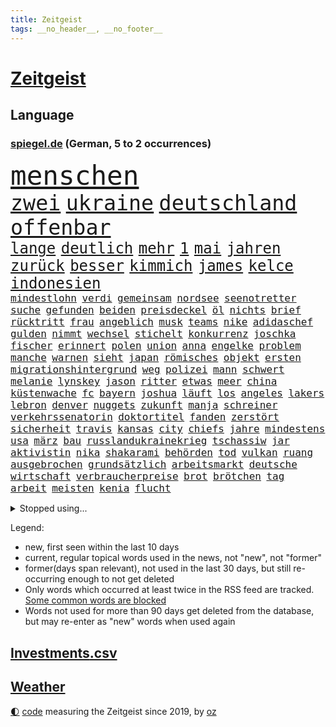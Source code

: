 ```yaml
---
title: Zeitgeist
tags: __no_header__, __no_footer__
---
```


# [Zeitgeist](https://oliz.io/zeitgeist/)

## Language

<h3><a href="https://www.spiegel.de" target="_blank">spiegel.de</a> (German, 5 to 2 occurrences)</h3>
<p style="font-family:monospace">
<span style="font-size:32pt"><a href="news_links.html#menschen" class="current">menschen</a></span>
<br>
<span style="font-size:25pt"><a href="news_links.html#zwei" class="current">zwei</a></span>
<span style="font-size:25pt"><a href="news_links.html#ukraine" class="current">ukraine</a></span>
<span style="font-size:25pt"><a href="news_links.html#deutschland" class="current">deutschland</a></span>
<span style="font-size:25pt"><a href="news_links.html#offenbar" class="current">offenbar</a></span>
<br>
<span style="font-size:18pt"><a href="news_links.html#lange" class="current">lange</a></span>
<span style="font-size:18pt"><a href="news_links.html#deutlich" class="current">deutlich</a></span>
<span style="font-size:18pt"><a href="news_links.html#mehr" class="current">mehr</a></span>
<span style="font-size:18pt"><a href="news_links.html#1" class="current">1</a></span>
<span style="font-size:18pt"><a href="news_links.html#mai" class="current">mai</a></span>
<span style="font-size:18pt"><a href="news_links.html#jahren" class="current">jahren</a></span>
<span style="font-size:18pt"><a href="news_links.html#zurück" class="current">zurück</a></span>
<span style="font-size:18pt"><a href="news_links.html#besser" class="current">besser</a></span>
<span style="font-size:18pt"><a href="news_links.html#kimmich" class="current">kimmich</a></span>
<span style="font-size:18pt"><a href="news_links.html#james" class="current">james</a></span>
<span style="font-size:18pt"><a href="news_links.html#kelce" class="current">kelce</a></span>
<span style="font-size:18pt"><a href="news_links.html#indonesien" class="current">indonesien</a></span>
<br>
<span style="font-size:12pt"><a href="news_links.html#mindestlohn" class="current">mindestlohn</a></span>
<span style="font-size:12pt"><a href="news_links.html#verdi" class="current">verdi</a></span>
<span style="font-size:12pt"><a href="news_links.html#gemeinsam" class="current">gemeinsam</a></span>
<span style="font-size:12pt"><a href="news_links.html#nordsee" class="current">nordsee</a></span>
<span style="font-size:12pt"><a href="news_links.html#seenotretter" class="new">seenotretter</a></span>
<span style="font-size:12pt"><a href="news_links.html#suche" class="current">suche</a></span>
<span style="font-size:12pt"><a href="news_links.html#gefunden" class="current">gefunden</a></span>
<span style="font-size:12pt"><a href="news_links.html#beiden" class="current">beiden</a></span>
<span style="font-size:12pt"><a href="news_links.html#preisdeckel" class="current">preisdeckel</a></span>
<span style="font-size:12pt"><a href="news_links.html#öl" class="current">öl</a></span>
<span style="font-size:12pt"><a href="news_links.html#nichts" class="current">nichts</a></span>
<span style="font-size:12pt"><a href="news_links.html#brief" class="current">brief</a></span>
<span style="font-size:12pt"><a href="news_links.html#rücktritt" class="current">rücktritt</a></span>
<span style="font-size:12pt"><a href="news_links.html#frau" class="current">frau</a></span>
<span style="font-size:12pt"><a href="news_links.html#angeblich" class="current">angeblich</a></span>
<span style="font-size:12pt"><a href="news_links.html#musk" class="current">musk</a></span>
<span style="font-size:12pt"><a href="news_links.html#teams" class="current">teams</a></span>
<span style="font-size:12pt"><a href="news_links.html#nike" class="current">nike</a></span>
<span style="font-size:12pt"><a href="news_links.html#adidaschef" class="new">adidaschef</a></span>
<span style="font-size:12pt"><a href="news_links.html#gulden" class="new">gulden</a></span>
<span style="font-size:12pt"><a href="news_links.html#nimmt" class="current">nimmt</a></span>
<span style="font-size:12pt"><a href="news_links.html#wechsel" class="current">wechsel</a></span>
<span style="font-size:12pt"><a href="news_links.html#stichelt" class="new">stichelt</a></span>
<span style="font-size:12pt"><a href="news_links.html#konkurrenz" class="current">konkurrenz</a></span>
<span style="font-size:12pt"><a href="news_links.html#joschka" class="new">joschka</a></span>
<span style="font-size:12pt"><a href="news_links.html#fischer" class="current">fischer</a></span>
<span style="font-size:12pt"><a href="news_links.html#erinnert" class="current">erinnert</a></span>
<span style="font-size:12pt"><a href="news_links.html#polen" class="current">polen</a></span>
<span style="font-size:12pt"><a href="news_links.html#union" class="current">union</a></span>
<span style="font-size:12pt"><a href="news_links.html#anna" class="current">anna</a></span>
<span style="font-size:12pt"><a href="news_links.html#engelke" class="new">engelke</a></span>
<span style="font-size:12pt"><a href="news_links.html#problem" class="current">problem</a></span>
<span style="font-size:12pt"><a href="news_links.html#manche" class="current">manche</a></span>
<span style="font-size:12pt"><a href="news_links.html#warnen" class="current">warnen</a></span>
<span style="font-size:12pt"><a href="news_links.html#sieht" class="current">sieht</a></span>
<span style="font-size:12pt"><a href="news_links.html#japan" class="current">japan</a></span>
<span style="font-size:12pt"><a href="news_links.html#römisches" class="new">römisches</a></span>
<span style="font-size:12pt"><a href="news_links.html#objekt" class="current">objekt</a></span>
<span style="font-size:12pt"><a href="news_links.html#ersten" class="current">ersten</a></span>
<span style="font-size:12pt"><a href="news_links.html#migrationshintergrund" class="current">migrationshintergrund</a></span>
<span style="font-size:12pt"><a href="news_links.html#weg" class="current">weg</a></span>
<span style="font-size:12pt"><a href="news_links.html#polizei" class="current">polizei</a></span>
<span style="font-size:12pt"><a href="news_links.html#mann" class="current">mann</a></span>
<span style="font-size:12pt"><a href="news_links.html#schwert" class="current">schwert</a></span>
<span style="font-size:12pt"><a href="news_links.html#melanie" class="current">melanie</a></span>
<span style="font-size:12pt"><a href="news_links.html#lynskey" class="new">lynskey</a></span>
<span style="font-size:12pt"><a href="news_links.html#jason" class="current">jason</a></span>
<span style="font-size:12pt"><a href="news_links.html#ritter" class="current">ritter</a></span>
<span style="font-size:12pt"><a href="news_links.html#etwas" class="current">etwas</a></span>
<span style="font-size:12pt"><a href="news_links.html#meer" class="current">meer</a></span>
<span style="font-size:12pt"><a href="news_links.html#china" class="current">china</a></span>
<span style="font-size:12pt"><a href="news_links.html#küstenwache" class="current">küstenwache</a></span>
<span style="font-size:12pt"><a href="news_links.html#fc" class="current">fc</a></span>
<span style="font-size:12pt"><a href="news_links.html#bayern" class="current">bayern</a></span>
<span style="font-size:12pt"><a href="news_links.html#joshua" class="current">joshua</a></span>
<span style="font-size:12pt"><a href="news_links.html#läuft" class="current">läuft</a></span>
<span style="font-size:12pt"><a href="news_links.html#los" class="current">los</a></span>
<span style="font-size:12pt"><a href="news_links.html#angeles" class="current">angeles</a></span>
<span style="font-size:12pt"><a href="news_links.html#lakers" class="current">lakers</a></span>
<span style="font-size:12pt"><a href="news_links.html#lebron" class="current">lebron</a></span>
<span style="font-size:12pt"><a href="news_links.html#denver" class="current">denver</a></span>
<span style="font-size:12pt"><a href="news_links.html#nuggets" class="new">nuggets</a></span>
<span style="font-size:12pt"><a href="news_links.html#zukunft" class="current">zukunft</a></span>
<span style="font-size:12pt"><a href="news_links.html#manja" class="current">manja</a></span>
<span style="font-size:12pt"><a href="news_links.html#schreiner" class="current">schreiner</a></span>
<span style="font-size:12pt"><a href="news_links.html#verkehrssenatorin" class="current">verkehrssenatorin</a></span>
<span style="font-size:12pt"><a href="news_links.html#doktortitel" class="new">doktortitel</a></span>
<span style="font-size:12pt"><a href="news_links.html#fanden" class="current">fanden</a></span>
<span style="font-size:12pt"><a href="news_links.html#zerstört" class="current">zerstört</a></span>
<span style="font-size:12pt"><a href="news_links.html#sicherheit" class="current">sicherheit</a></span>
<span style="font-size:12pt"><a href="news_links.html#travis" class="current">travis</a></span>
<span style="font-size:12pt"><a href="news_links.html#kansas" class="current">kansas</a></span>
<span style="font-size:12pt"><a href="news_links.html#city" class="current">city</a></span>
<span style="font-size:12pt"><a href="news_links.html#chiefs" class="current">chiefs</a></span>
<span style="font-size:12pt"><a href="news_links.html#jahre" class="current">jahre</a></span>
<span style="font-size:12pt"><a href="news_links.html#mindestens" class="current">mindestens</a></span>
<span style="font-size:12pt"><a href="news_links.html#usa" class="current">usa</a></span>
<span style="font-size:12pt"><a href="news_links.html#märz" class="current">märz</a></span>
<span style="font-size:12pt"><a href="news_links.html#bau" class="current">bau</a></span>
<span style="font-size:12pt"><a href="news_links.html#russlandukrainekrieg" class="current">russlandukrainekrieg</a></span>
<span style="font-size:12pt"><a href="news_links.html#tschassiw" class="new">tschassiw</a></span>
<span style="font-size:12pt"><a href="news_links.html#jar" class="new">jar</a></span>
<span style="font-size:12pt"><a href="news_links.html#aktivistin" class="current">aktivistin</a></span>
<span style="font-size:12pt"><a href="news_links.html#nika" class="new">nika</a></span>
<span style="font-size:12pt"><a href="news_links.html#shakarami" class="new">shakarami</a></span>
<span style="font-size:12pt"><a href="news_links.html#behörden" class="current">behörden</a></span>
<span style="font-size:12pt"><a href="news_links.html#tod" class="current">tod</a></span>
<span style="font-size:12pt"><a href="news_links.html#vulkan" class="current">vulkan</a></span>
<span style="font-size:12pt"><a href="news_links.html#ruang" class="current">ruang</a></span>
<span style="font-size:12pt"><a href="news_links.html#ausgebrochen" class="current">ausgebrochen</a></span>
<span style="font-size:12pt"><a href="news_links.html#grundsätzlich" class="current">grundsätzlich</a></span>
<span style="font-size:12pt"><a href="news_links.html#arbeitsmarkt" class="current">arbeitsmarkt</a></span>
<span style="font-size:12pt"><a href="news_links.html#deutsche" class="current">deutsche</a></span>
<span style="font-size:12pt"><a href="news_links.html#wirtschaft" class="current">wirtschaft</a></span>
<span style="font-size:12pt"><a href="news_links.html#verbraucherpreise" class="current">verbraucherpreise</a></span>
<span style="font-size:12pt"><a href="news_links.html#brot" class="current">brot</a></span>
<span style="font-size:12pt"><a href="news_links.html#brötchen" class="new">brötchen</a></span>
<span style="font-size:12pt"><a href="news_links.html#tag" class="current">tag</a></span>
<span style="font-size:12pt"><a href="news_links.html#arbeit" class="current">arbeit</a></span>
<span style="font-size:12pt"><a href="news_links.html#meisten" class="current">meisten</a></span>
<span style="font-size:12pt"><a href="news_links.html#kenia" class="current">kenia</a></span>
<span style="font-size:12pt"><a href="news_links.html#flucht" class="current">flucht</a></span>
</p>
<details>
<summary>Stopped using...</summary>
<p class="former" style="font-size:12pt">
italiens(1287) steigenden(1286) kino(1285) nationen(1285) konfrontiert(1284) schoss(1284) 2000(1283) bewerber(1283) entwicklungen(1283) fuß(1283) haftstrafe(1283) klaren(1283) moderne(1283) queen(1283) äußern(1283) durchsetzen(1282) jemand(1282) klein(1282) tiefe(1282) äußerungen(1282) atmosphäre(1281) büros(1281) favoriten(1281) vorsitzenden(1281) überlebte(1281) finanziell(1280) illegalen(1280) regen(1280) trauer(1280) uspräsidenten(1280) verlängern(1280) verschoben(1280) angeblichen(1279) beachten(1279) bevölkerung(1279) flüchtlinge(1279) gemeldet(1279) künftigen(1279) nachfolge(1279) nachfolger(1279) portugal(1279) rand(1279) berufung(1278) einstellen(1278) gefährlichen(1278) kabinett(1278) rest(1278) sprache(1278) beispielen(1277) kolumnist(1277) kraftvoll(1277) nigeria(1277) radikale(1277) rom(1277) rückschlag(1277) schwedische(1277) dokumente(1276) einstigen(1276) längere(1276) sports(1276) stolz(1276) städte(1276) weder(1276) zuversicht(1276) benzin(1275) nominiert(1275) ungarns(1275) engagement(1274) i(1274) jüngeren(1274) lebte(1274) warschau(1274) wirtschaftlichen(1274) institut(1273) kollaps(1273) null(1273) schwierigkeiten(1273) strecke(1273) vergessen(1273) trainieren(1272) erkrankung(1271) fußballprofi(1271) mitteln(1271) oliver(1271) weite(1271) zählen(1271) übernahme(1270) vertrauen(1269) erfunden(1268) schüssen(1268) verpasst(1268) ausmaß(1267) enge(1267) missbraucht(1267) weckt(1267) überholt(1267) halb(1265) gewinn(1264) vorgestellt(1264) holocaust(1263) kim(1262) mieten(1261) sozialdemokraten(1259) parallelen(1258) umgeht(1258) eigenes(1257) syrer(1257) abgelehnt(1256) offenbart(1256) museum(1255) not(1255) schießen(1255) bestmarke(1251) aufgabe(1248) versorgung(1245) herausforderungen(1236) verpasste(1234) ära(1232) missbrauchs(1221) hitler(1218) rein(1136) verlag(1086) charles(1082) drohende(1038) kolumbien(1034) bauern(1025) ausnahme(1021) gremium(986) polnischen(983) wellen(980) ukrainischer(974) schwarz(966) haushalt(954) gehälter(943) fifa(942) games(926) millionenhöhe(920) demo(919) krankenkassen(914) jährlich(908) empfehlen(905) hendrik(902) 41(893) härte(889) fußballs(876) coaching(872) laura(866) außenministerium(863) weiten(834) gefechte(832) bat(830) bonn(811) explosionen(810) streik(803) umfragen(793) samt(773) gebiete(763) schneiden(760) lindners(753) starkes(744) wall(736) durchsuchen(730) großmutter(726) jack(718) hammer(710) dahin(705) export(705) suchte(693) chefs(685) debattiert(685) zufrieden(684) stockholm(681) schwächen(679) iii(677) sexuell(667) misshandelt(662) wozu(655) jemals(653) partnerin(650) entschuldigen(644) fassungslos(639) innenstadt(634) eigentliche(627) studentin(609) ganzes(604) herunter(598) töne(594) verstöße(594) lula(589) angeblicher(587) nackt(587) kita(585) erzielte(584) nutzern(575) beobachter(572) kompliziert(565) quer(565) angreifen(564) persönlichen(562) eingeschaltet(561) direktor(555) future(553) spaltet(548) taucher(534) sam(531) umfassende(526) abgeben(522) reichlich(517) bewirken(515) ausgemacht(514) one(513) 500000(512) bedienen(512) ig(509) metall(509) singt(505) mitgliedern(503) überlebende(502) dfbelf(496) strafanzeige(491) durcheinander(490) kurzzeitig(488) mächtige(487) gekündigt(480) tourismus(479) freigelassen(477) rammt(476) kulturkampf(475) jung(467) geschwister(465) umstrittener(465) passanten(463) gebühren(462) plätze(459) cem(458) wohlstand(456) statistik(455) fahrbahn(443) wettlauf(439) niederländischen(438) jene(436) dennis(432) kleinere(431) 140(428) bär(425) panik(421) 130(419) 51(419) attackieren(419) loswerden(417) stillstand(415) wahlsieger(415) vereinten(411) arbeitskampf(410) gala(409) instituts(409) ausflug(407) menschliche(406) rio(400) ankommen(397) wagenknechts(394) transformation(389) hollywoodstar(384) bezieht(382) dürren(380) parteichefin(377) geschwächt(376) sofortiger(376) 2027(373) produkt(368) gekürt(367) drohte(365) lebenden(360) arbeitswelt(356) lina(356) staatsbürger(356) einsturz(355) massenhaft(353) beine(351) kolleginnen(351) gedenkt(350) luxus(349) rotenburg(348) belgische(344) auffällig(341) expertengremium(341) beteiligte(334) gelernt(334) miese(333) filmbranche(332) radikalisierung(331) infolge(330) institute(330) heiklen(329) schwärmt(329) 9(327) drang(327) massen(323) beruft(321) finger(321) vogel(320) blicke(319) dietmar(319) neuwahlen(319) ankurbeln(317) jeffrey(317) popp(316) achtjährige(315) bekennt(315) entgehen(315) open(314) kurzer(313) würdigung(307) schirdewan(305) leichte(304) abenteuer(301) bundesagentur(301) trauma(295) rechtsradikalen(294) milliardenschweren(293) missstände(293) tierwohl(293) busfahrer(292) reiner(292) bartsch(290) vorlegen(289) weisen(289) spaghetti(286) gesellschaftliche(285) geschlossene(283) zulieferer(283) pass(282) 30jähriger(281) anteile(281) landeshauptstadt(280) nationalteam(278) palästinensischen(278) werner(278) strafverfahren(277) zutaten(276) dfbfrauen(275) burger(273) essener(273) arbeitslosen(272) goldene(269) kooperiert(269) drohender(267) sicherheitsmaßnahmen(266) winfried(266) runden(265) fashion(264) week(264) realistisch(261) kugel(258) erstaunlich(257) exemplar(257) geglückt(257) terroranschläge(257) argentiniens(256) geleistet(256) iphone(256) jemen(255) angabe(254) rätselt(254) costa(251) entstand(250) kindesmissbrauch(250) südkoreanische(247) unerwartete(247) monatelange(246) inka(245) recherche(243) debütant(240) digitalen(239) reinen(239) chancenlos(237) sichergestellt(237) exfrau(235) hebel(235) verglichen(234) fußballweltverband(233) andauern(232) models(232) roter(232) ticketpreise(232) 03(230) goldenen(229) unbeeindruckt(228) hall(226) betrag(225) makeup(225) karrierecoach(224) franziska(223) rätselhafte(223) british(222) spezialeinheit(222) gewechselt(221) jugendorganisation(218) reformiert(215) rki(215) morgenstunden(211) wankt(210) attentäter(208) verbannen(207) beschwert(206) düsteren(206) glänzt(206) son(205) digitaler(204) klischee(204) noten(203) tauchen(203) horst(201) sexualisierten(201) appellieren(199) königshaus(199) linkenpolitiker(199) mitmenschen(198) angeführt(196) berüchtigte(196) kritikerin(195) erstaunliche(194) kubicki(194) reifen(194) widmete(193) baute(192) spurlos(192) ultrarechten(192) kriege(191) weitreichenden(190) demos(189) tsg(189) protestierenden(187) gerechnet(186) tolle(186) einlegen(185) bahnsteig(184) betriebsrat(184) sanierung(184) militäroffensive(183) bist(182) mittwochmorgen(182) wütend(182) südchinesischen(181) belgrad(178) betrugsprozess(178) irreguläre(178) effenbergbank(177) gefüllt(177) schmalkalden(177) absichtlich(176) geregelt(176) husten(175) schuster(175) größenwahn(174) tanzen(174) unterscheidet(174) angerufen(173) beteiligung(173) exemplare(173) überfüllten(173) neukölln(172) stadtzentrum(172) doha(171) krebsdiagnose(171) gauck(167) sara(167) uneins(166) aufzubauen(165) bodenoffensive(165) gewähren(165) normale(165) abschiebestopp(164) raketenbeschuss(164) spender(164) vereinbart(164) überfielen(164) strikte(163) eingedrungen(162) nordwesten(162) klingen(160) schacht(160) vulkanausbruch(160) angespannten(159) bsw(159) gebraucht(158) solange(158) club(157) fdpvize(157) flensburg(157) bewaffneter(156) enttäuschen(156) luxushotel(156) raketenangriffen(156) versammelt(156) lufthansatochter(155) staatssekretärin(154) warnstreiks(154) mogelpackung(153) versperrt(153) autonomiebehörde(152) räumung(152) düpiert(149) exportiert(149) hast(149) überdenken(149) häme(148) unterschätzt(148) bahnkunden(147) crown(147) freiem(147) furchtbar(147) gefeierte(147) unikliniken(147) claus(146) einschnitte(146) gdlchef(146) lernte(146) lokführergewerkschaft(146) netzbetreiber(146) veränderung(146) weselsky(146) nationalmannschaftskapitän(145) sicherung(145) verhandlungsrunde(145) db(144) bewacht(143) erwünscht(143) kanzlerkandidat(143) neffe(143) oppositionspartei(143) evan(142) weitem(142) spendet(141) 60000(140) gesundheitsbehörde(140) kolumbiens(140) spdfraktionschef(140) sprit(140) haderte(139) ausrufezeichen(138) bauer(138) bedingt(138) geräten(138) staatsoberhaupt(138) bezahlung(137) brisante(137) 240(136) sammelte(136) portugals(135) bundesverfassungsgerichts(134) eingestürzten(134) kündigungen(134) lokführern(134) stichwaffe(134) tourt(134) lebensstil(133) nürnberger(133) verlagern(133) diverse(132) brutalität(131) clarke(131) freikommen(131) gazas(131) genozid(131) psychologe(131) jesus(129) dfbteam(128) mileis(128) verstaatlichung(128) damaligen(127) janeiro(127) mutmaßlichem(127) usostküste(127) anzahl(126) durchgang(126) ernsthaft(126) mehrwertsteuersatz(125) orbáns(125) taugt(125) fördere(124) versteigern(123) flaggen(122) meghan(122) skigebiet(122) gebilligt(121) gershkovich(121) misshandlungen(120) landwirtschaftsminister(119) odessa(119) vermittlungsausschuss(119) wachstumschancengesetz(119) argument(118) neuseelands(118) portemonnaie(118) tina(118) belegschaft(117) christliche(117) dauerkrise(117) heimischen(117) sängerinnen(117) agnes(116) ehefrauen(116) straftäter(116) erstarken(115) güterverkehr(114) merken(114) zeitdruck(114) förderprogramme(113) catherine(112) donnerstagmorgen(112) fabrik(112) gespart(112) hebamme(112) natopartnern(112) strompreisen(112) blockbuster(111) buchempfehlungen(111) gesamtweltcup(111) grundgesetzänderung(111) haut(111) einstufung(110) harvard(110) konstantin(110) teppich(110) zeitalter(110) beigelegt(109) roberts(109) umfangreiche(109) versteht(109) inhaftierten(108) masterplan(108) onlinehändler(108) aktiviert(107) andenken(107) präsidentschaftswahlen(107) teamkollegen(107) abende(106) amtierende(106) brasilianische(106) eiskunstlauf(106) vorsitz(106) inhaftiert(105) materie(105) kernenergie(104) münzen(104) verzicht(104) 1945(103) grandslamsiegerin(103) interessieren(103) shoppingapp(103) temu(103) wahr(103) whistleblower(103) wohnhausbrand(103) bill(102) humanitärer(102) prägende(102) schritte(102) verkünden(102) zunehmende(102) angezweifelt(101) anzugreifen(101) dreyer(101) gezahlt(101) postete(101) toni(101) agrardiesel(100) center(100) kroos(100) belastungen(99) länderkammer(98) ranghohe(98) scorsese(98) viereinhalb(98) bernhard(97) designs(97) high(97) maersk(97) meistgehörten(97) normalerweise(97) cavallo(96) banksy(95) erkranken(95) vorgänge(95) belgorod(94) saunen(94) uspräsidentschaftswahl(94) westukraine(94) socken(93) spitzenwerte(93) talk(93) verwendung(93) barack(92) gleichberechtigung(92) aggressionen(91) begegnen(91) ergeht(91) eughurteil(91) hausbesitzer(91) massenweise(91) seoul(91) dämon(90) fossil(90) gaspreise(90) hamasführer(90) hoheitsansprüche(90) huthimilizen(90) meeresgebiet(90) eigentum(89) lautet(89) preiswerte(89) starre(89) verknüpfen(89) überschatten(89) ammergauer(88) brennende(88) duolingo(88) fritz(88) jeans(88) spitzenpolitiker(88) wundersame(88) 1980(87) gesundheitszustand(87) mobile(87) niedriger(87) wofür(87) bekennerschreiben(86) brettspiel(86) hindeuten(86) pazifik(86) terrorverdächtige(86) vorm(86) abfahrt(85) altbau(85) brasilianer(85) britin(85) cdu/csu(85) inflationsausgleich(85) japaner(85) luftraumverletzung(85) oregon(85) 53jähriger(84) generalstabschef(84) kommando(84) neuwahl(84) regalen(84) wilhelm(84) beeinflusst(83) bienen(83) browser(83) derart(83) leichtes(83) umarmt(83) zugunglück(83) abbringen(82) exmann(82) hintern(82) sparpläne(82) badenwürttembergischen(81) elisabeth(81) ferien(81) helme(81) blockaden(80) freistellung(80) knospen(80) besänftigen(79) chrome(79) expolizist(79) gewidmet(79) schmecken(79) brüllende(78) formiert(78) gefürchtet(78) murray(78) stromausfälle(78) erstatten(77) livestreams(77) mehrjährige(77) privates(77) protestierende(77) stau(77) täters(77) verzögerungen(77) zero(77) dreh(76) gepäck(76) hermès(76) justizministerium(76) kollabierten(76) remigration(76) remigrationstreffen(76) stürmten(76) usuniversität(76) verließen(76) wechselhaft(76) christdemokrat(75) cnn(75) gewaltiger(75) glücklose(75) hebei(75) himmels(75) homöopathie(75) homöopathische(75) langstreckenrennen(75) luca(75) medizinisches(75) schusswaffen(75) zögerlich(75) überfüllte(75) a9(74) alaskaairlinesboeing(74) einigem(74) agrarprodukte(73) bodenpersonal(73) hefner(73) magull(73) verdächtiger(73) binneni(72) etlicher(72) parallelwelt(72) vorankommen(72) erzeugen(71) frühes(71) weltpolitik(71) agrardieselsubventionen(70) bauerndemos(70) flugtaxis(70) geflohene(70) gras(70) grundsatz(70) hab(70) saul(70) taurus(70) uskonkurrenten(70) verschlingt(70) anwaltskosten(69) dominant(69) gleichaltrigen(69) jasna(69) modernes(69) mäzen(69) rallye(69) reemtsma(69) sozialforschung(69) überraschen(69) burkhard(68) scheidet(68) szenario(68) terrormiliz(68) angeworben(67) entlastungen(67) getreide(67) krebskrank(67) lautstark(67) neuheiten(67) stöbern(67) ausprobieren(66) finanzielle(66) hochrangige(66) mails(66) mitteilte(66) tarifstreits(66) vergleichbare(66) 2050(65) abwehren(65) funktion(65) shein(65) volksbank(65) werks(65) zerrissen(65) anonymen(64) do(64) gefühlen(64) grandslamturnier(64) grünenministerin(64) hauptgründe(64) inszenierungen(64) kommunisten(64) lästert(64) pandas(64) perfekter(64) riesenslalom(64) übersetzer(64) asiatischen(63) aufgespürt(63) biodiesel(63) verbringen(63) wohlstands(63) blenden(62) ergangen(62) gegenentwurf(62) gelegentlich(62) lifte(62) russisch(62) smarter(62) zusammenhängen(62) hose(61) korallenriffe(61) riegel(61) wohnungsbrand(61) aryna(60) bedanken(60) landtagswahl(60) mediathek(60) sabalenka(60) stadtgebiet(60) verfassungsfeinden(60) wanken(60) wirtschaftsschwäche(60) ärztliche(60) anwalts(59) gigaset(59) paukt(59) sicherheitsdienst(59) wunschliste(59) 19jähriger(58) altmeister(58) auswechseln(58) sacha(58) solches(58) spendensammeln(58) streamerin(58) twitch(58) vermieter(58) verübte(58) wasserverbrauch(58) abwehrkampf(57) besonderer(57) mähroboter(57) studiert(57) bestreikt(56) french(56) grotesk(56) influencerinnen(56) umweltaktivisten(56) wilson(56) bildungssystem(55) geparkte(55) olivia(55) umgekehrt(55) atemnot(54) kurt(54) reichenhall(54) sapiens(54) ausfahrt(53) cyrus(53) menschheitsgeschichte(53) miley(53) rückstände(53) verbraucherschutz(53) wildschwein(53) achtungserfolg(52) augenzeugin(52) auslieferung(52) fraglich(52) parlamentspräsidentin(52) schrift(52) bedeutendsten(51) passat(51) verschwindet(51) achtzigern(50) elterngeldreform(50) erkrankten(50) glückte(50) alternativlos(49) assange(49) menschenrechtsbeauftragte(49) wikileaksgründers(49) wochenlanger(49) zauber(49) ächzt(49) augenzeugen(48) ausgehandelte(48) beliefert(48) bundesstraße(48) geschwindigkeit(48) hanna(48) jahrzehntelange(48) kostüm(48) popikone(48) ausgewählte(47) extinguishers(47) lufthansabodenpersonal(47) partnern(47) sinkenden(47) tee(47) tyre(47) usareise(47) widerstände(47) 180000(46) absolviert(45) compact(45) herkömmliche(45) uswahlkampf(45) vermittler(45) compactmagazin(44) einfachste(44) eurer(44) geiseldrama(44) lea(44) hygiene(43) ideologie(43) nickel(43) spontan(43) befürchtungen(42) gutbehrami(42) klärt(42) kremlkritikers(42) lara(42) schweizerin(42) terrors(42) wahrnehmen(42) abrüstung(41) dasselbe(41) einfacher(41) lohnausgleich(41) winzer(41) aktenzeichen(40) erhältlich(40) hereingefallen(40) kostenlosen(40) mordvorwürfe(40) passant(40) rückgabe(40) 28jährigen(39) altersgrenze(39) ewigkeit(39) haftet(39) intensive(39) klischees(39) sabine(39) angesagt(38) aufpreis(38) clinton(38) fußballbundesligisten(38) geheimdiensten(38) originelle(38) sophia(38) unionschef(38) verletzungsbedingt(38) betriebsratswahl(37) bizarre(37) herrn(37) sumoringer(37) taurusflugkörper(37) bear(36) berufsleben(36) ergebnislos(36) euagrarpolitik(36) gewalttat(36) netten(36) sportartikelhersteller(36) topmodel(36) vorbestrafte(36) brasília(35) rollstuhl(35) schwerem(35) abwesenheit(34) ausrasten(34) mehrwertsteuersenkung(34) verstorben(34) wildes(34) abwechslung(33) fotografiert(33) gehäuft(33) hausmeister(33) komponenten(33) persönliches(33) pfütze(33) rheinmetall(33) sportevents(33) vizebürgermeister(33) wikileaksgründer(33) dani(32) hessischen(32) hysterische(32) skifahrerin(32) stabile(32) urban(32) vorgegangen(32) entkommt(31) komponist(31) lahmt(31) landesverrat(31) umgekippt(31) country(30) kremltruppen(30) kusminow(30) rückruf(30) tränende(30) börsengang(29) fernbleiben(29) fing(29) havarie(29) komplimente(29) minderheitsregierung(29) organ(29) pendelt(29) täuschen(29) ali(28) bedrohten(28) deserteur(28) exfußballer(28) familienangehörige(28) kinderbüchern(28) krachte(28) philippinisches(28) rafterroristen(28) salzburg(28) einsammeln(27) ernstvolker(27) lohnsteigerungen(27) reddit(27) absichten(26) absperrungen(26) barbiefilm(26) horrorszenario(26) hotspur(26) internen(26) kriegsversehrten(26) masern(26) seiler(26) tottenham(26) vorsitzender(26) bahnt(25) indirekt(25) kippte(25) löhne(25) optimal(25) reisewarnung(25) verbrechens(25) verwundbar(25) wohnheim(25) dfbfunktionäre(24) perus(24) schmerzhafte(24) speicherung(24) traditionell(24) vertritt(24) zerbrachen(24) amateursportler(23) grundschüler(23) verstörenden(23) ambitionierte(22) datenschutzbehörde(22) douglas(22) einigkeit(22) erfolgsaussichten(22) jamal(22) komplizen(22) musiala(22) nemesis(22) raffinerie(22) richtlinien(22) strebte(22) theo(22) zwanziger(22) aufregende(21) benötige(21) flüchtlingen(21) forschungsinstitute(21) huthiangriff(21) kürze(21) treppenhaus(21) trinkwasser(21) vaterschaftsurlaub(21) verurteilter(21) überdurchschnittlich(21) diana(20) geprägten(20) katholisch(20) krankheitserreger(20) zerbrechen(20) beier(19) huthidrohnenangriff(19) idaho(19) kleid(19) weltsicherheitsrat(19) übernachtet(19) alleingang(18) appellen(18) cambridge(18) ersatz(18) royals(18) steilvorlage(18) feministische(17) jünger(17) gattung(16) lacht(16) montenegro(16) 38jährige(15) dianas(15) lenker(15) pille(15) anwesen(14) ferkel(14) gebunden(14) hinterlegt(14) lagerfeld(14) todesstoß(14) verteidigungsausschusses(14) chatnachrichten(13) hasenhüttl(13) looks(13) populismus(13) ralph(13) rupert(13) verkehrsministerium(13) bankmanfried(12) flughafens(12) ftx(12) schlichter(12) titanic(12) 01(11) abgespalten(11) buchstäblich(11) kretschmann(11) kulinarik(11) schulkinder(11) wolken(11)
</p>
</details>
<p>Legend:
<ul>
<li><span class="new">new</span>, first seen within the last 10 days</li>
<li><span class="current">current</span>, regular topical words used in the news, not "new", not "former"</li>
<li><span class="former">former(days span relevant)</span>, not used in the last 30 days, but still re-occurring enough to not get deleted</li>
<li>Only words which occurred at least twice in the RSS feed are tracked. <a href="language/filters.py">Some common words are blocked</a></li>
<li>Words not used for more than 90 days get deleted from the database, but may re-enter as "new" words when used again</li>
</ul>
</p>

## [Investments](investments.html)[.csv](investments.csv)

## [Weather](weather.html)

<footer>
<a href="javascript:toggleTheme()" class="nav">🌓</a>
<a href="https://github.com/ooz/zeitgeist">code</a> measuring the Zeitgeist since 2019, by <a href="https://oliz.io">oz</a>
</footer>
